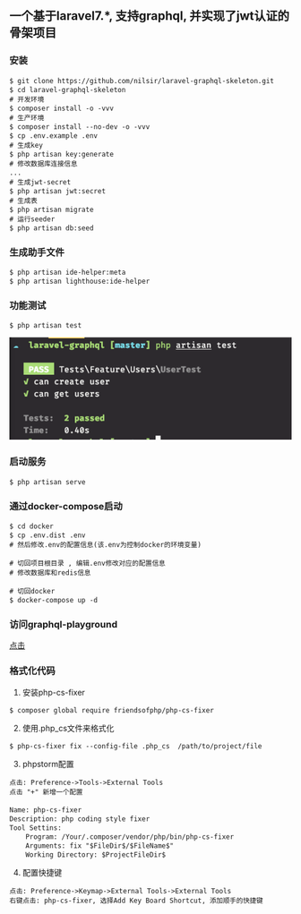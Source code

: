 ## 一个基于laravel7.*, 支持graphql, 并实现了jwt认证的骨架项目

### 安装
```shell
$ git clone https://github.com/nilsir/laravel-graphql-skeleton.git
$ cd laravel-graphql-skeleton
# 开发环境
$ composer install -o -vvv
# 生产环境
$ composer install --no-dev -o -vvv
$ cp .env.example .env
# 生成key
$ php artisan key:generate
# 修改数据库连接信息
...
# 生成jwt-secret
$ php artisan jwt:secret
# 生成表
$ php artisan migrate
# 运行seeder
$ php artisan db:seed
```

### 生成助手文件
```shell
$ php artisan ide-helper:meta
$ php artisan lighthouse:ide-helper
```

### 功能测试
```shell
$ php artisan test
```
![结果](https://github.com/nilsir/laravel-graphql-skeleton/raw/master/storage/images/test-result.png)

### 启动服务
```shell
$ php artisan serve
```

### 通过docker-compose启动
```shell
$ cd docker
$ cp .env.dist .env
# 然后修改.env的配置信息(该.env为控制docker的环境变量)

# 切回项目根目录 , 编辑.env修改对应的配置信息
# 修改数据库和redis信息

# 切回docker
$ docker-compose up -d
```

### 访问graphql-playground
[点击](http://127.0.0.1:8000/graphql-playground)

### 格式化代码
1. 安装php-cs-fixer
```shell
$ composer global require friendsofphp/php-cs-fixer
```
2. 使用.php_cs文件来格式化
```shell
$ php-cs-fixer fix --config-file .php_cs  /path/to/project/file
```
3. phpstorm配置
```text
点击: Preference->Tools->External Tools   
点击 "+" 新增一个配置

Name: php-cs-fixer
Description: php coding style fixer
Tool Settins:
    Program: /Your/.composer/vendor/php/bin/php-cs-fixer
    Arguments: fix "$FileDir$/$FileName$"
    Working Directory: $ProjectFileDir$
```
4. 配置快捷键
```text
点击: Preference->Keymap->External Tools->External Tools
右键点击: php-cs-fixer, 选择Add Key Board Shortcut, 添加顺手的快捷键
```
